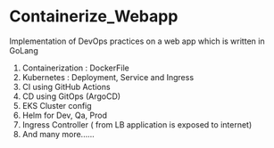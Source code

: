 # Containerize_Webapp
Implementation of DevOps practices on a web app which is written in GoLang
1. Containerization : DockerFile
2. Kubernetes : Deployment, Service and Ingress
3. CI using GitHub Actions
4. CD using GitOps (ArgoCD)
5. EKS Cluster config
6. Helm for Dev, Qa, Prod
7. Ingress Controller ( from LB application is exposed to internet)
8. And many more......


